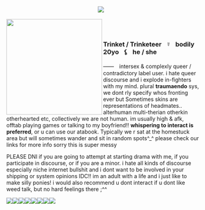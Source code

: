 ‎ <p align="center">![](https://komarev.com/ghpvc/?username=infusedtreat&color=fac188&style=flat&label=genders)⠀</p>

<img src="https://i.postimg.cc/tJXctLNv/image-2025-06-12-234909223-removebg-preview.png" align="left" style="width: 250;"><br></p><h1></h1><h3 align="left">Trinket / Trinketeer⠀☿⠀bodily 20yo⠀⚸⠀he / she</h3>  <p>――　intersex & complexly queer / contradictory label user. i hate queer discourse and i explode in-fighters with my mind. plural <b>traumaendo</b> sys, we dont rly specify whos fronting ever but Sometimes skins are representations of headmates.. alterhuman multi-therian otherkin otherhearted  etc, collectively we are not human. im usually high & afk, offtab playing games or talking to my boyfriend!! <b> whispering to interact is preferred</b>, or u can use our atabook. Typically we r sat at the homestuck area but will sometimes wander and sit in random spots^_^ please check our links for more info sorry this is super messy</p><p>PLEASE DNI if you are going to attempt at starting drama with me, if you participate in discourse, or if you are a minor. i hate all kinds of discourse especially niche internet bullshit and i dont want to be involved in your shipping or system opinions IDC!! im an adult with a life and i just like to make silly ponies! i would also recommend u dont interact if u dont like weed talk, but no hard feelings there ;^^ </p>
 <p align="left"><image src="sonic rainboom.webp"><image src="3ds gif.webp"><image src="wiggly.png"><image src="fight hate.webp"><image src="lps.webp"><image src="kyute.webp"><image src="john2.webp"><image src="domo heart.png">
